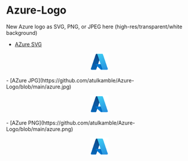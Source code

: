 # Azure-Logo
New Azure logo as SVG, PNG, or JPEG here (high-res/transparent/white background)
- [AZure SVG](https://github.com/atulkamble/Azure-Logo/blob/main/azure-transparent.svg)
<p align="center">
<img src="https://github.com/atulkamble/atulkamble/blob/main/Logo/azure.png" alt="Azure" width="50" height="50"/>
</p>
- [AZure JPG](https://github.com/atulkamble/Azure-Logo/blob/main/azure.jpg)
<p align="center">
<img src="https://github.com/atulkamble/atulkamble/blob/main/Logo/azure.png" alt="Azure" width="50" height="50"/>
</p>
- [AZure PNG](https://github.com/atulkamble/Azure-Logo/blob/main/azure.png)
<p align="center">
<img src="https://github.com/atulkamble/atulkamble/blob/main/Logo/azure.png" alt="Azure" width="50" height="50"/>
</p>
